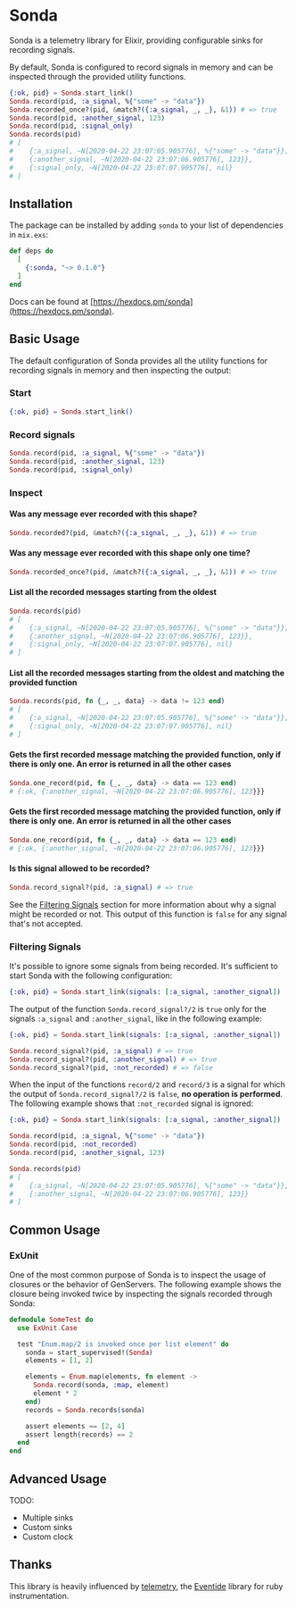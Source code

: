 # Sonda

Sonda is a telemetry library for Elixir, providing configurable sinks for
recording signals.

By default, Sonda is configured to record signals in memory and can be
inspected through the provided utility functions.

```elixir
{:ok, pid} = Sonda.start_link()
Sonda.record(pid, :a_signal, %{"some" -> "data"})
Sonda.recorded_once?(pid, &match?({:a_signal, _, _}, &1)) # => true
Sonda.record(pid, :another_signal, 123)
Sonda.record(pid, :signal_only)
Sonda.records(pid)
# [
#    {:a_signal, ~N[2020-04-22 23:07:05.905776], %{"some" -> "data"}},
#    {:another_signal, ~N[2020-04-22 23:07:06.905776], 123}},
#    {:signal_only, ~N[2020-04-22 23:07:07.905776], nil}
# ]
```

## Installation

The package can be installed by adding `sonda` to your list of dependencies in
`mix.exs`:

```elixir
def deps do
  [
    {:sonda, "~> 0.1.0"}
  ]
end
```

Docs can be found at [https://hexdocs.pm/sonda](https://hexdocs.pm/sonda).

## Basic Usage

The default configuration of Sonda provides all the utility functions for
recording signals in memory and then inspecting the output:

### Start

```elixir
{:ok, pid} = Sonda.start_link()
```

### Record signals

```elixir
Sonda.record(pid, :a_signal, %{"some" -> "data"})
Sonda.record(pid, :another_signal, 123)
Sonda.record(pid, :signal_only)
```

### Inspect

#### Was any message ever recorded with this shape?

```elixir
Sonda.recorded?(pid, &match?({:a_signal, _, _}, &1)) # => true
```

#### Was any message ever recorded with this shape **only one time**?

```elixir
Sonda.recorded_once?(pid, &match?({:a_signal, _, _}, &1)) # => true
```

#### List all the recorded messages starting from the oldest

```elixir
Sonda.records(pid)
# [
#    {:a_signal, ~N[2020-04-22 23:07:05.905776], %{"some" -> "data"}},
#    {:another_signal, ~N[2020-04-22 23:07:06.905776], 123}},
#    {:signal_only, ~N[2020-04-22 23:07:07.905776], nil}
# ]
```

#### List all the recorded messages starting from the oldest and matching the provided function

```elixir
Sonda.records(pid, fn {_, _, data} -> data != 123 end)
# [
#    {:a_signal, ~N[2020-04-22 23:07:05.905776], %{"some" -> "data"}},
#    {:signal_only, ~N[2020-04-22 23:07:07.905776], nil}
# ]
```

#### Gets the first recorded message matching the provided function, only if there is only one. An error is returned in all the other cases

```elixir
Sonda.one_record(pid, fn {_, _, data} -> data == 123 end)
# {:ok, {:another_signal, ~N[2020-04-22 23:07:06.905776], 123}}}
```

#### Gets the first recorded message matching the provided function, only if there is only one. An error is returned in all the other cases

```elixir
Sonda.one_record(pid, fn {_, _, data} -> data == 123 end)
# {:ok, {:another_signal, ~N[2020-04-22 23:07:06.905776], 123}}}
```

#### Is this signal allowed to be recorded?

```elixir
Sonda.record_signal?(pid, :a_signal) # => true
```

See the [Filtering Signals](#filtering-signals) section for more information
about why a signal might be recorded or not. This output of this function
is `false` for any signal that's not accepted.

### Filtering Signals

It's possible to ignore some signals from being recorded. It's sufficient to
start Sonda with the following configuration:

```elixir
{:ok, pid} = Sonda.start_link(signals: [:a_signal, :another_signal])
```

The output of the function `Sonda.record_signal?/2` is `true` only for the
signals `:a_signal` and `:another_signal`, like in the following example:

```elixir
{:ok, pid} = Sonda.start_link(signals: [:a_signal, :another_signal])

Sonda.record_signal?(pid, :a_signal) # => true
Sonda.record_signal?(pid, :another_signal) # => true
Sonda.record_signal?(pid, :not_recorded) # => false
```

When the input of the functions `record/2` and `record/3` is a signal for
which the output of `Sonda.record_signal?/2` is `false`,
**no operation is performed**. The following example shows that `:not_recorded`
signal is ignored:

```elixir
{:ok, pid} = Sonda.start_link(signals: [:a_signal, :another_signal])

Sonda.record(pid, :a_signal, %{"some" -> "data"})
Sonda.record(pid, :not_recorded)
Sonda.record(pid, :another_signal, 123)

Sonda.records(pid)
# [
#    {:a_signal, ~N[2020-04-22 23:07:05.905776], %{"some" -> "data"}},
#    {:another_signal, ~N[2020-04-22 23:07:06.905776], 123}}
# ]
```

## Common Usage

### ExUnit

One of the most common purpose of Sonda is to inspect the usage of closures or
the behavior of GenServers. The following example shows the closure being
invoked twice by inspecting the signals recorded through Sonda:

```elixir
defmodule SomeTest do
  use ExUnit.Case

  test "Enum.map/2 is invoked once per list element" do
    sonda = start_supervised!(Sonda)
    elements = [1, 2]

    elements = Enum.map(elements, fn element ->
      Sonda.record(sonda, :map, element)
      element * 2
    end)
    records = Sonda.records(sonda)

    assert elements == [2, 4]
    assert length(records) == 2
  end
end
```

## Advanced Usage

TODO:
- Multiple sinks
- Custom sinks
- Custom clock

## Thanks

This library is heavily influenced by
[telemetry](https://github.com/eventide-project/telemetry), the
[Eventide](https://eventide-project.org/) library for ruby instrumentation.
